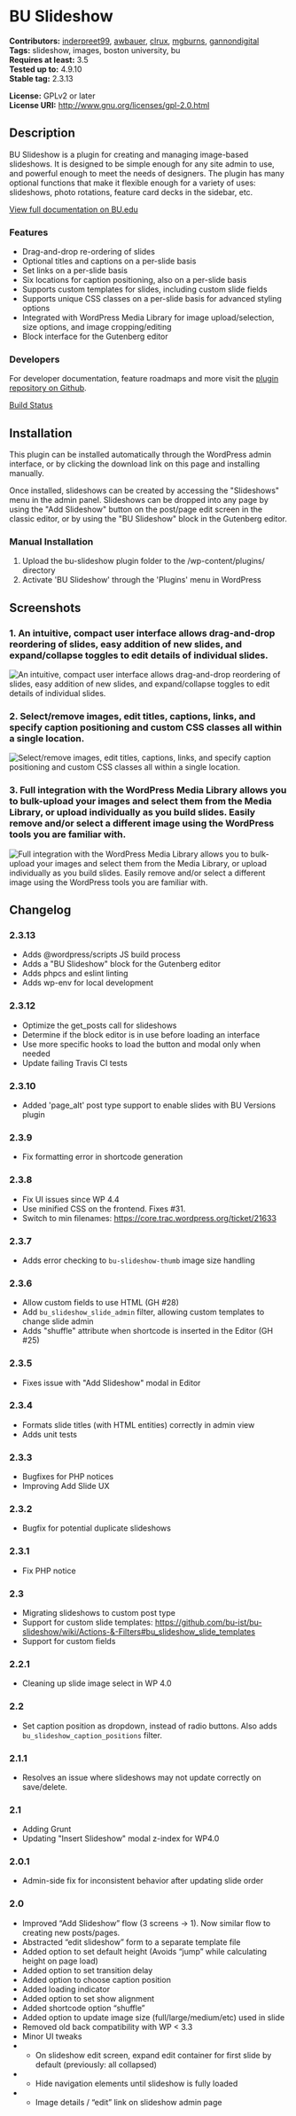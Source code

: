 # BU Slideshow #
**Contributors:** [inderpreet99](https://profiles.wordpress.org/inderpreet99), [awbauer](https://profiles.wordpress.org/awbauer), [clrux](https://profiles.wordpress.org/clrux), [mgburns](https://profiles.wordpress.org/mgburns), [gannondigital](https://profiles.wordpress.org/gannondigital)  
**Tags:** slideshow, images, boston university, bu  
**Requires at least:** 3.5  
**Tested up to:** 4.9.10  
**Stable tag:** 2.3.13

**License:** GPLv2 or later  
**License URI:** http://www.gnu.org/licenses/gpl-2.0.html  


## Description ##
BU Slideshow is a plugin for creating and managing image-based slideshows. It is designed to be simple enough for any site admin to use, and powerful enough to meet the needs of designers. The plugin has many optional functions that make it flexible enough for a variety of uses: slideshows, photo rotations, feature card decks in the sidebar, etc.

[View full documentation on BU.edu](https://www.bu.edu/tech/services/comm/websites/www/wordpress/how-to/create-slideshows/)

### Features ###
* Drag-and-drop re-ordering of slides
* Optional titles and captions on a per-slide basis
* Set links on a per-slide basis
* Six locations for caption positioning, also on a per-slide basis
* Supports custom templates for slides, including custom slide fields
* Supports unique CSS classes on a per-slide basis for advanced styling options
* Integrated with WordPress Media Library for image upload/selection, size options, and image cropping/editing
* Block interface for the Gutenberg editor

### Developers ###

For developer documentation, feature roadmaps and more visit the [plugin repository on Github](https://github.com/bu-ist/bu-slideshow/).

[Build Status](https://travis-ci.org/bu-ist/bu-slideshow)

## Installation ##
This plugin can be installed automatically through the WordPress admin interface, or by clicking the download link on this page and installing manually.

Once installed, slideshows can be created by accessing the "Slideshows" menu in the admin panel. Slideshows can be dropped into any page by using the "Add Slideshow" button on the post/page edit screen in the classic editor, or by using the "BU Slideshow" block in the Gutenberg editor.

### Manual Installation ###
1. Upload the bu-slideshow plugin folder to the /wp-content/plugins/ directory
2. Activate 'BU Slideshow' through the 'Plugins' menu in WordPress

## Screenshots ##

### 1. An intuitive, compact user interface allows drag-and-drop reordering of slides, easy addition of new slides, and expand/collapse toggles to edit details of individual slides. ###
![An intuitive, compact user interface allows drag-and-drop reordering of slides, easy addition of new slides, and expand/collapse toggles to edit details of individual slides.](http://ps.w.org/bu-slideshow/assets/screenshot-1.png)

### 2. Select/remove images, edit titles, captions, links, and specify caption positioning and custom CSS classes all within a single location. ###
![Select/remove images, edit titles, captions, links, and specify caption positioning and custom CSS classes all within a single location.](http://ps.w.org/bu-slideshow/assets/screenshot-2.png)

### 3. Full integration with the WordPress Media Library allows you to bulk-upload your images and select them from the Media Library, or upload individually as you build slides. Easily remove and/or select a different image using the WordPress tools you are familiar with. ###
![Full integration with the WordPress Media Library allows you to bulk-upload your images and select them from the Media Library, or upload individually as you build slides. Easily remove and/or select a different image using the WordPress tools you are familiar with.](http://ps.w.org/bu-slideshow/assets/screenshot-3.png)

## Changelog ##

### 2.3.13 ###

* Adds @wordpress/scripts JS build process
* Adds a "BU Slideshow" block for the Gutenberg editor
* Adds phpcs and eslint linting
* Adds wp-env for local development

### 2.3.12 ###
* Optimize the get_posts call for slideshows
* Determine if the block editor is in use before loading an interface
* Use more specific hooks to load the button and modal only when needed
* Update failing Travis CI tests

### 2.3.10 ###
* Added 'page_alt' post type support to enable slides with BU Versions plugin

### 2.3.9 ###
* Fix formatting error in shortcode generation

### 2.3.8 ###
* Fix UI issues since WP 4.4
* Use minified CSS on the frontend. Fixes #31.
* Switch to min filenames: https://core.trac.wordpress.org/ticket/21633

### 2.3.7 ###
* Adds error checking to `bu-slideshow-thumb` image size handling

### 2.3.6 ###
* Allow custom fields to use HTML (GH #28)
* Add `bu_slideshow_slide_admin` filter, allowing custom templates to change slide admin
* Adds "shuffle" attribute when shortcode is inserted in the Editor (GH #25)

### 2.3.5 ###
* Fixes issue with "Add Slideshow" modal in Editor

### 2.3.4 ###
* Formats slide titles (with HTML entities) correctly in admin view
* Adds unit tests

### 2.3.3 ###
* Bugfixes for PHP notices
* Improving Add Slide UX

### 2.3.2 ###
* Bugfix for potential duplicate slideshows

### 2.3.1 ###
* Fix PHP notice

### 2.3 ###
* Migrating slideshows to custom post type
* Support for custom slide templates: https://github.com/bu-ist/bu-slideshow/wiki/Actions-&-Filters#bu_slideshow_slide_templates
* Support for custom fields

### 2.2.1 ###
* Cleaning up slide image select in WP 4.0

### 2.2 ###
* Set caption position as dropdown, instead of radio buttons. Also adds `bu_slideshow_caption_positions` filter.

### 2.1.1 ###
* Resolves an issue where slideshows may not update correctly on save/delete.

### 2.1 ###
* Adding Grunt
* Updating "Insert Slideshow" modal z-index for WP4.0

### 2.0.1 ###
* Admin-side fix for inconsistent behavior after updating slide order

### 2.0 ###
* Improved “Add Slideshow” flow (3 screens -> 1). Now similar flow to creating new posts/pages.
* Abstracted “edit slideshow” form to a separate template file
* Added option to set default height (Avoids “jump” while calculating height on page load)
* Added option to set transition delay
* Added option to choose caption position
* Added loading indicator
* Added option to set show alignment
* Added shortcode option “shuffle”
* Added option to update image size (full/large/medium/etc) used in slide
* Removed old back compatibility with WP < 3.3
* Minor UI tweaks
* - On slideshow edit screen, expand edit container for first slide by default (previously: all collapsed)
* - Hide navigation elements until slideshow is fully loaded
* - Image details / “edit” link on slideshow admin page
